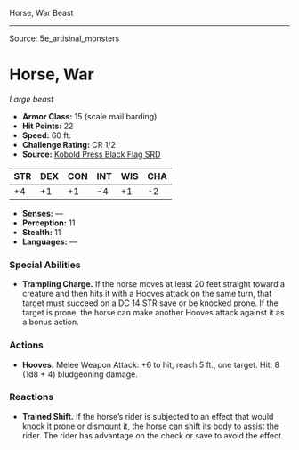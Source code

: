 <MonsterName/>Horse, War</MonsterName>
<CreatureType/>Beast</CreatureType>



---

Source: 5e_artisinal_monsters

# Horse, War

*Large beast*

- **Armor Class:** 15 (scale mail barding)
- **Hit Points:** 22
- **Speed:** 60 ft.
- **Challenge Rating:** CR 1/2
- **Source:** [Kobold Press Black Flag SRD](https://koboldpress.com/black-flag-roleplaying/)

| STR | DEX | CON | INT | WIS | CHA |
| --- | --- | --- | --- | --- | --- |
| +4 | +1 | +1 | -4 | +1 | -2 |

- **Senses:** —
- **Perception:** 11
- **Stealth:** 11
- **Languages:** —

### Special Abilities

- **Trampling Charge.** If the horse moves at least 20 feet straight toward a creature and then hits it with a Hooves attack on the same turn, that target must succeed on a DC 14 STR save or be knocked prone. If the target is prone, the horse can make another Hooves attack against it as a bonus action.

### Actions

- **Hooves.** Melee Weapon Attack: +6 to hit, reach 5 ft., one target. Hit: 8 (1d8 + 4) bludgeoning damage.

### Reactions

- **Trained Shift.** If the horse’s rider is subjected to an effect that would knock it prone or dismount it, the horse can shift its body to assist the rider. The rider has advantage on the check or save to avoid the effect.



